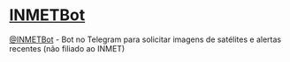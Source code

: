 # [INMETBot](https://t.me/INMETBot)
[@INMETBot](https://t.me/INMETBot) - Bot no Telegram para solicitar imagens de satélites e alertas recentes (não filiado ao INMET)
